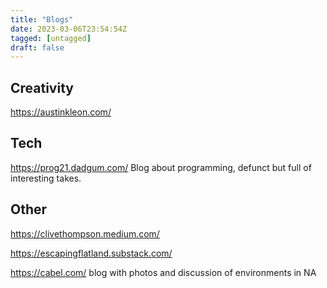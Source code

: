 ```yaml
---
title: "Blogs"
date: 2023-03-06T23:54:54Z
tagged: [untagged]
draft: false
---
```


## Creativity

https://austinkleon.com/

## Tech

https://prog21.dadgum.com/ Blog about programming, defunct but full of interesting takes.

## Other

https://clivethompson.medium.com/

https://escapingflatland.substack.com/

https://cabel.com/ 
blog with photos and discussion of environments in NA